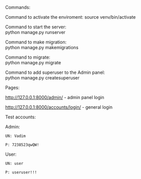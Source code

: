 Commands:

Command to activate the enviroment:
source venv/bin/activate

Command to start the server:  
python manage.py runserver

Command to make migration:  
python manage.py makemigrations

Command to migrate:  
python manage.py migrate

Command to add superuser to the Admin panel:  
python manage.py createsuperuser

Pages:

http://127.0.0.1:8000/admin/ - admin panel login

http://127.0.0.1:8000/accounts/login/ - general login


Test accounts:

  Admin:
  
    UN: Vadim
    
    P: 7238523qwQW!
    
  User:
  
    UN: user
    
    P: useruser!!!

